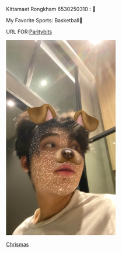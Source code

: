 Kittamaet Rongkham 6530250310 : 💫

My Favorite Sports: Basketball🏀

URL FOR:<a href="https://ohmykk.github.io/parity-bits">Paritybits

<p alige="left">
<img src="B1CCCA65-7FAB-4294-9371-FEB8803A254F.jpg" width="300">

[Chrismas](christmas.md)

